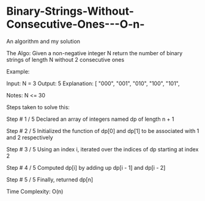 # Binary-Strings-Without-Consecutive-Ones---O-n-
An algorithm and my solution


The Algo: 
Given a non-negative integer N return the number of binary strings of length N without 2 consecutive ones

Example:

Input: N = 3
Output: 5
Explanation: [
    "000",
    "001",
    "010",
    "100",
    "101",

Notes: N <= 30



Steps taken to solve this: 

 Step # 1 / 5
Declared an array of integers named dp of length n + 1
 
 Step # 2 / 5
Initialized the function of dp[0] and dp[1] to be associated  with 1 and 2 respectively
 
 Step # 3 / 5
Using an index i, iterated over the indices of dp starting at index 2
 
 Step # 4 / 5
Computed dp[i] by adding up dp[i - 1] and dp[i - 2]
 
 Step # 5 / 5
Finally, returned dp[n]


Time Complexity: O(n)
